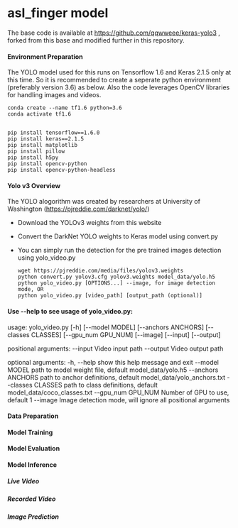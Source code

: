 # asl_finger model
The base code is available at https://github.com/qqwweee/keras-yolo3 , forked from this base and modified further in this repository.

#### Environment Preparation

The YOLO model used for this runs on Tensorflow 1.6 and Keras 2.1.5 only at this time. So it is recommended to create a seperate python environment (preferably version 3.6) as below. Also the code leverages OpenCV libraries for handling images and videos.

    conda create --name tf1.6 python=3.6 
    conda activate tf1.6


    pip install tensorflow==1.6.0
    pip install keras==2.1.5
    pip install matplotlib
    pip install pillow
    pip install h5py
    pip install opencv-python
    pip install opencv-python-headless


#### Yolo v3 Overview

The YOLO alogorithm was created by researchers at University of Washington (https://pjreddie.com/darknet/yolo/)

- Download the YOLOv3 weights from this website
- Convert the DarkNet YOLO weights to Keras model using convert.py
- You can simply run the detection for the pre trained images detection using yolo_video.py

      wget https://pjreddie.com/media/files/yolov3.weights
      python convert.py yolov3.cfg yolov3.weights model_data/yolo.h5
      python yolo_video.py [OPTIONS...] --image, for image detection mode, OR
      python yolo_video.py [video_path] [output_path (optional)]



#### Use --help to see usage of yolo_video.py:

usage: yolo_video.py [-h] [--model MODEL] [--anchors ANCHORS]
                     [--classes CLASSES] [--gpu_num GPU_NUM] [--image]
                     [--input] [--output]

positional arguments:
  --input        Video input path
  --output       Video output path

optional arguments:
  -h, --help         show this help message and exit
  --model MODEL      path to model weight file, default model_data/yolo.h5
  --anchors ANCHORS  path to anchor definitions, default
                     model_data/yolo_anchors.txt
  --classes CLASSES  path to class definitions, default
                     model_data/coco_classes.txt
  --gpu_num GPU_NUM  Number of GPU to use, default 1
  --image            Image detection mode, will ignore all positional arguments


#### Data Preparation

#### Model Training

#### Model Evaluation

#### Model Inference

  ##### Live Video
  
  ##### Recorded Video
  
  ##### Image Prediction
  
